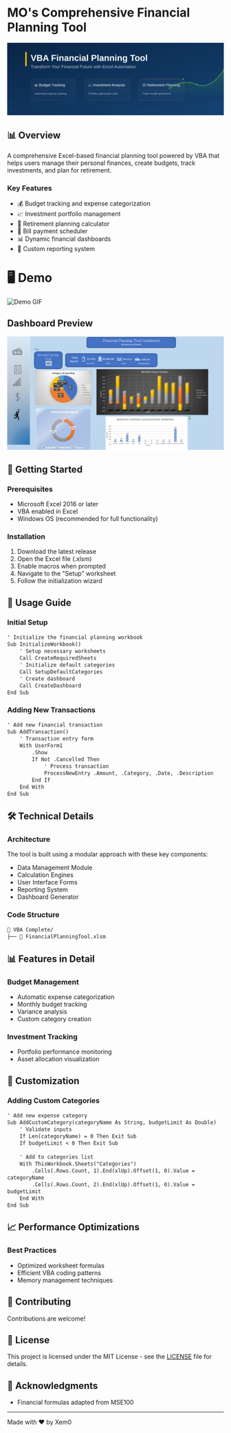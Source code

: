 # MO's Comprehensive Financial Planning Tool

![MO-Planner](premium-banner.svg)

## 📊 Overview
A comprehensive Excel-based financial planning tool powered by VBA that helps users manage their personal finances, create budgets, track investments, and plan for retirement.

### Key Features
- 💰 Budget tracking and expense categorization
- 📈 Investment portfolio management
- 🎯 Retirement planning calculator
- 📅 Bill payment scheduler
- 📊 Dynamic financial dashboards
- 📝 Custom reporting system

# 🖥️ Demo
![Demo GIF](demo-placeholder.gif)
## Dashboard Preview
![Dashboard Screenshot](dashboard-preview.png)


## 🚀 Getting Started

### Prerequisites
- Microsoft Excel 2016 or later
- VBA enabled in Excel
- Windows OS (recommended for full functionality)

### Installation
1. Download the latest release
2. Open the Excel file (.xlsm)
3. Enable macros when prompted
4. Navigate to the "Setup" worksheet
5. Follow the initialization wizard

## 📝 Usage Guide

### Initial Setup
```vba
' Initialize the financial planning workbook
Sub InitializeWorkbook()
    ' Setup necessary worksheets
    Call CreateRequiredSheets
    ' Initialize default categories
    Call SetupDefaultCategories
    ' Create dashboard
    Call CreateDashboard
End Sub
```

### Adding New Transactions
```vba
' Add new financial transaction
Sub AddTransaction()
    ' Transaction entry form
    With UserForm1
        .Show
        If Not .Cancelled Then
            ' Process transaction
            ProcessNewEntry .Amount, .Category, .Date, .Description
        End If
    End With
End Sub
```

## 🛠️ Technical Details

### Architecture
The tool is built using a modular approach with these key components:
- Data Management Module
- Calculation Engines
- User Interface Forms
- Reporting System
- Dashboard Generator

### Code Structure
```
📁 VBA Complete/
├── 📄 FinancialPlanningTool.xlsm
```

## 📊 Features in Detail

### Budget Management
- Automatic expense categorization
- Monthly budget tracking
- Variance analysis
- Custom category creation

### Investment Tracking
- Portfolio performance monitoring
- Asset allocation visualization

## 🎨 Customization

### Adding Custom Categories
```vba
' Add new expense category
Sub AddCustomCategory(categoryName As String, budgetLimit As Double)
    ' Validate inputs
    If Len(categoryName) = 0 Then Exit Sub
    If budgetLimit < 0 Then Exit Sub
    
    ' Add to categories list
    With ThisWorkbook.Sheets("Categories")
        .Cells(.Rows.Count, 1).End(xlUp).Offset(1, 0).Value = categoryName
        .Cells(.Rows.Count, 2).End(xlUp).Offset(1, 0).Value = budgetLimit
    End With
End Sub
```

## 📈 Performance Optimizations

### Best Practices
- Optimized worksheet formulas
- Efficient VBA coding patterns
- Memory management techniques

## 🤝 Contributing
Contributions are welcome!

## 📄 License
This project is licensed under the MIT License - see the [LICENSE](LICENSE) file for details.

## 🙏 Acknowledgments
- Financial formulas adapted from MSE100

---
Made with ❤️ by Xem0
